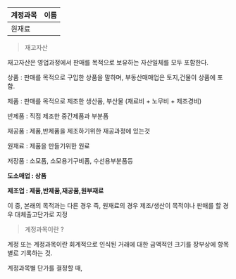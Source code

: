 
| 계정과목 | 이름  |
| ---- | --- |
| 원재료  |     |


> 재고자산 

재고자산은 영업과정에서 판매를 목적으로 보유하는 자산일체를 모두 포함한다.

상품 : 판매를 목적으로 구입한 상품을 말하며, 부동산매매업은 토지,건물이 상품에 포함.

제품 : 판매를 목적으로 제조한 생산품, 부산물 (재료비 + 노무비 + 제조경비)

반제품 : 직접 제조한 중간제품과 부분품

재공품 : 제품,반제품을 제조하기위한 재공과정에 있는것

원재료 : 제품을 만들기위한 원료

저장품 : 소모품, 소모용기구비품, 수선용부분품등

**도소매업 : 상품**

**제조업 : 제품,반제품,재공품,원부재료**


이 중, 본래의 목적과는 다른 경우 즉, 원재료의 경우 제조/생산이 목적이나 판매를 할 경우 대체출고단가로 지정 



> 계정과목이란 ?

계정 또는 계정과목이란 회계적으로 인식된 거래에 대한 금액적인 크기를 장부상에 항목별로 기록하는 것. 



계정과목별 단가를 결정할 때, 